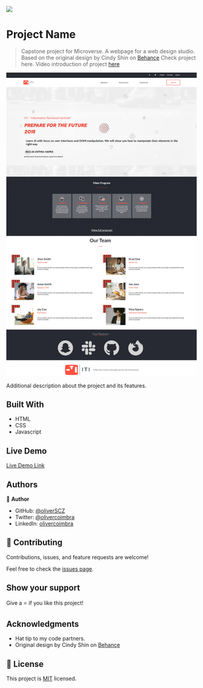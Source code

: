 ![](https://img.shields.io/badge/Microverse-blueviolet)

# Project Name

> Capstone project for Microverse. A webpage for a web design studio. Based on the original design by Cindy Shin on [Behance](https://www.behance.net/gallery/29845175/CC-Global-Summit-2015) Check project here. Video introduction of project [here](https://www.loom.com/share/f4b294f791bc474f90562e8e31990271)

![screenshot](./app_screenshot.png)

Additional description about the project and its features.

## Built With

- HTML
- CSS
- Javascript

## Live Demo

[Live Demo Link](https://livedemo.com)

## Authors

👤 **Author**

- GitHub: [@oliverSCZ](https://github.com/oliverSCZ)
- Twitter: [@olivercoimbra](https://twitter.com/Olivercoimbra)
- LinkedIn: [olivercoimbra](https://www.linkedin.com/in/oliver-coimbra/)


## 🤝 Contributing

Contributions, issues, and feature requests are welcome!

Feel free to check the [issues page](https://github.com/oliverSCZ/capstone-project/issues).

## Show your support

Give a ⭐️ if you like this project!

## Acknowledgments

- Hat tip to my code partners.
- Original design by Cindy Shin on [Behance](https://www.behance.net/gallery/29845175/CC-Global-Summit-2015)

## 📝 License

This project is [MIT](./MIT.md) licensed.
